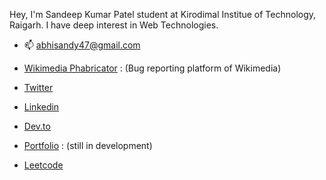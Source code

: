 Hey, I'm Sandeep Kumar Patel student at Kirodimal Institue of Technology, Raigarh. I have deep interest in Web Technologies.

- 📫 abhisandy47@gmail.com 

- [Wikimedia Phabricator](https://phabricator.wikimedia.org/p/Sandyabhi/) : (Bug reporting platform of Wikimedia)

- [Twitter](https://twitter.com/sandyabhi047) 

- [Linkedin](https://www.linkedin.com/in/sandeep-kumar-patel47/)

- [Dev.to](https://dev.to/sandyabhi)

- [Portfolio](https://abhisandeep.netlify.app/) : (still in development)

- [Leetcode](https://leetcode.com/abhisandy47/)
